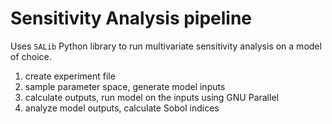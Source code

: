 # Sensitivity Analysis pipeline

Uses `SALib` Python library to run multivariate sensitivity analysis on a model
of choice.

1. create experiment file
1. sample parameter space, generate model inputs
1. calculate outputs, run model on the inputs using GNU Parallel
1. analyze model outputs, calculate Sobol indices
